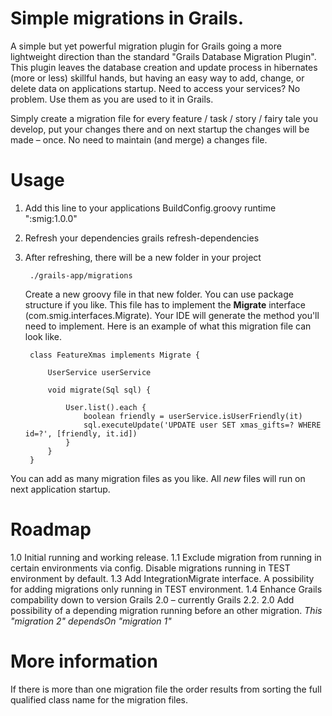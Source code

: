 # Simple migrations in Grails. #

A simple but yet powerful migration plugin for Grails going a more lightweight direction than the standard "Grails Database Migration Plugin".
This plugin leaves the database creation and update process in hibernates (more or less) skillful hands, but having an easy way to add, change, or delete data on applications startup. Need to access your services? No problem. Use them as you are used to it in Grails.

Simply create a migration file for every feature / task / story / fairy tale you develop, put your changes there and on next startup the changes will be made – once.
No need to maintain (and merge) a changes file.

# Usage #

1. Add this line to your applications BuildConfig.groovy
        runtime ":smig:1.0.0"

2. Refresh your dependencies
        grails refresh-dependencies

3. After refreshing, there will be a new folder in your project

        ./grails-app/migrations
   
   Create a new groovy file in that new folder. You can use package structure if you like.
   This file has to implement the **Migrate** interface (com.smig.interfaces.Migrate).
   Your IDE will generate the method you'll need to implement. Here is an example of what this migration file can look like.
   
        class FeatureXmas implements Migrate {
    
            UserService userService

            void migrate(Sql sql) {
    
                User.list().each {
                    boolean friendly = userService.isUserFriendly(it)
                    sql.executeUpdate('UPDATE user SET xmas_gifts=? WHERE id=?', [friendly, it.id])
                }
            }
        }
    
You can add as many migration files as you like. All _new_ files will run on next application startup.
    
# Roadmap #

1.0 Initial running and working release.
1.1 Exclude migration from running in certain environments via config.
    Disable migrations running in TEST environment by default.
1.3 Add IntegrationMigrate interface. A possibility for adding migrations only running in TEST environment.
1.4 Enhance Grails compability down to version Grails 2.0 – currently Grails 2.2.
2.0 Add possibility of a depending migration running before an other migration. _This "migration 2" dependsOn "migration 1"_

# More information #

If there is more than one migration file the order results from sorting the full qualified class name for the migration files.
